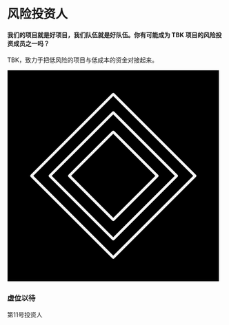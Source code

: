 # 风险投资人

#### 我们的项目就是好项目，我们队伍就是好队伍。你有可能成为 TBK 项目的风险投资成员之一吗？

TBK，致力于把低风险的项目与低成本的资金对接起来。

![](../.gitbook/assets/shen-kong-logo.png)

### 虚位以待

第11号投资人

